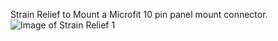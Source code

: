 Strain Relief to Mount a Microfit 10 pin panel mount connector.
![Image of Strain Relief 1](http://vorondesign.com/images/voron2.4.jpg)
